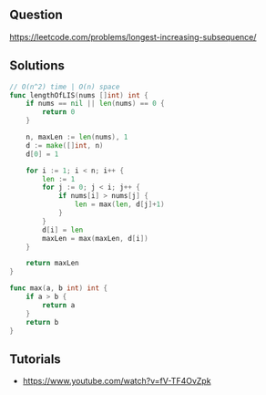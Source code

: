 ## Question

https://leetcode.com/problems/longest-increasing-subsequence/

## Solutions

```go
// O(n^2) time | O(n) space
func lengthOfLIS(nums []int) int {
	if nums == nil || len(nums) == 0 {
		return 0
	}

	n, maxLen := len(nums), 1
	d := make([]int, n)
	d[0] = 1

	for i := 1; i < n; i++ {
		len := 1
		for j := 0; j < i; j++ {
			if nums[i] > nums[j] {
				len = max(len, d[j]+1)
			}
		}
		d[i] = len
		maxLen = max(maxLen, d[i])
	}

	return maxLen
}

func max(a, b int) int {
	if a > b {
		return a
	}
	return b
}
```

## Tutorials

- https://www.youtube.com/watch?v=fV-TF4OvZpk
